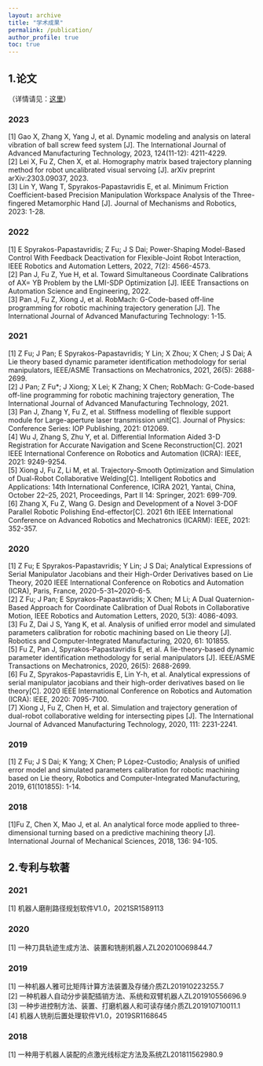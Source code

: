 ```yaml
---
layout: archive
title: "学术成果"
permalink: /publication/
author_profile: true
toc: true
---
```



## 1.论文
（详情请见：[这里](https://scholar.google.com/citations?hl=zh-CN&user=rdyz9EMAAAAJ&view_op=list_works&sortby=pubdate)）

### 2023
[1]	Gao X, Zhang X, Yang J, et al. Dynamic modeling and analysis on lateral vibration of ball screw feed system [J]. The International Journal of Advanced Manufacturing Technology, 2023, 124(11-12): 4211-4229.<br>
[2]	Lei X, Fu Z, Chen X, et al. Homography matrix based trajectory planning method for robot uncalibrated visual servoing [J]. arXiv preprint arXiv:2303.09037, 2023.<br>
[3]	Lin Y, Wang T, Spyrakos-Papastavridis E, et al. Minimum Friction Coefficient-based Precision Manipulation Workspace Analysis of the Three-fingered Metamorphic Hand [J]. Journal of Mechanisms and Robotics, 2023: 1-28.<br>

### 2022
[1]	E Spyrakos-Papastavridis; Z Fu; J S Dai; Power-Shaping Model-Based Control With Feedback Deactivation for Flexible-Joint Robot Interaction, IEEE Robotics and Automation Letters, 2022, 7(2): 4566-4573.<br>
[2]	Pan J, Fu Z, Yue H, et al. Toward Simultaneous Coordinate Calibrations of AX= YB Problem by the LMI-SDP Optimization [J]. IEEE Transactions on Automation Science and Engineering, 2022.<br>
[3]	Pan J, Fu Z, Xiong J, et al. RobMach: G-Code-based off-line programming for robotic machining trajectory generation [J]. The International Journal of Advanced Manufacturing Technology: 1-15.<br>

### 2021
[1]	Z Fu; J Pan; E Spyrakos-Papastavridis; Y Lin; X Zhou; X Chen; J S Dai; A Lie theory based dynamic parameter identification methodology for serial manipulators, IEEE/ASME Transactions on Mechatronics, 2021, 26(5): 2688-2699.<br>
[2]	J Pan; Z Fu*; J Xiong; X Lei; K Zhang; X Chen; RobMach: G-Code-based off-line programming for robotic machining trajectory generation, The International Journal of Advanced Manufacturing Technology, 2021.<br>
[3]	Pan J, Zhang Y, Fu Z, et al. Stiffness modelling of flexible support module for Large-aperture laser transmission unit[C]. Journal of Physics: Conference Series: IOP Publishing, 2021: 012069.<br>
[4]	Wu J, Zhang S, Zhu Y, et al. Differential Information Aided 3-D Registration for Accurate Navigation and Scene Reconstruction[C]. 2021 IEEE International Conference on Robotics and Automation (ICRA): IEEE, 2021: 9249-9254.<br>
[5]	Xiong J, Fu Z, Li M, et al. Trajectory-Smooth Optimization and Simulation of Dual-Robot Collaborative Welding[C]. Intelligent Robotics and Applications: 14th International Conference, ICIRA 2021, Yantai, China, October 22–25, 2021, Proceedings, Part II 14: Springer, 2021: 699-709.<br>
[6]	Zhang X, Fu Z, Wang G. Design and Development of a Novel 3-DOF Parallel Robotic Polishing End-effector[C]. 2021 6th IEEE International Conference on Advanced Robotics and Mechatronics (ICARM): IEEE, 2021: 352-357.<br>

### 2020
[1]	Z Fu; E Spyrakos-Papastavridis; Y Lin; J S Dai; Analytical Expressions of Serial Manipulator Jacobians and their High-Order Derivatives based on Lie Theory, 2020 IEEE International Conference on Robotics and Automation (ICRA), Paris, France, 2020-5-31~2020-6-5.<br>
[2]	Z Fu; J Pan; E Spyrakos-Papastavridis; X Chen; M Li; A Dual Quaternion-Based Approach for Coordinate Calibration of Dual Robots in Collaborative Motion, IEEE Robotics and Automation Letters, 2020, 5(3): 4086-4093. <br>
[3]	Fu Z, Dai J S, Yang K, et al. Analysis of unified error model and simulated parameters calibration for robotic machining based on Lie theory [J]. Robotics and Computer-Integrated Manufacturing, 2020, 61: 101855.<br>
[5]	Fu Z, Pan J, Spyrakos-Papastavridis E, et al. A lie-theory-based dynamic parameter identification methodology for serial manipulators [J]. IEEE/ASME Transactions on Mechatronics, 2020, 26(5): 2688-2699.<br>
[6]	Fu Z, Spyrakos-Papastavridis E, Lin Y-h, et al. Analytical expressions of serial manipulator jacobians and their high-order derivatives based on lie theory[C]. 2020 IEEE International Conference on Robotics and Automation (ICRA): IEEE, 2020: 7095-7100.<br>
[7]	Xiong J, Fu Z, Chen H, et al. Simulation and trajectory generation of dual-robot collaborative welding for intersecting pipes [J]. The International Journal of Advanced Manufacturing Technology, 2020, 111: 2231-2241.<br>

### 2019
[1]	Z Fu; J S Dai; K Yang; X Chen; P López-Custodio; Analysis of unified error model and simulated parameters calibration for robotic machining based on Lie theory, Robotics and Computer-Integrated Manufacturing, 2019, 61(101855): 1-14. <br>

### 2018
[1]Fu Z, Chen X, Mao J, et al. An analytical force mode applied to three-dimensional turning based on a predictive machining theory [J]. International Journal of Mechanical Sciences, 2018, 136: 94-105.<br>
<!-- <!-- 
### 2016
[1]	Fu Z, Yang W, Wang X, et al. An analytical force model for ball-end milling based on a predictive machining theory considering cutter runout [J]. The International Journal of Advanced Manufacturing Technology, 2016, 84: 2449-2460.<br>
[2]	Fu Z, Yang W, Zhang Y, et al. Feed rate optimization of complex surface milling based on predictive model of cutting force [J]. Sci. Sin. Technol, 2016, 46: 722-730.<br>
[3]	Fu Z-t, Yang W-y, Zeng S-q, et al. Identification of constitutive model parameters for nickel aluminum bronze in machining [J]. Transactions of Nonferrous Metals Society of China, 2016, 26(4): 1105-1111.<br>
[4]	付中涛, 杨文玉, 张彦辉, et al. 基于切削力预测模型的复杂曲面铣削进给速度优化 [J]. 中国科学: 技术科学, 2016, (7): 722-730.<br>

### 2015
[1]	Fu Z, Yang W, Wang X, et al. Analytical modelling of milling forces for helical end milling based on a predictive machining theory [J]. Procedia Cirp, 2015, 31: 258-263.<br>
[2]	Zhang X, Mu H, Huang X, et al. Cryogenic milling of aluminium-lithium alloys: thermo-mechanical modelling towards fine-tuning of part surface residual stress [J]. Procedia Cirp, 2015, 31: 160-165.<br>
[3]	付中涛. 基于切削力预测模型的复杂曲面铣削进给速度优化研究[D]. 华中科技大学, 2015.<br>

### 2014
[1]	Fu Z, Zhang X, Wang X, et al. Analytical modeling of chatter vibration in orthogonal cutting using a predictive force model [J]. International Journal of Mechanical Sciences, 2014, 88: 145-153.<br>

### 2013
[1]	Fu Z, Yang W, Yang Z. Solution of inverse kinematics for 6R robot manipulators with offset wrist based on geometric algebra [J]. Journal of mechanisms and robotics, 2013, 5(3): 031010.<br>
[2]	付中涛, 杨文玉, 杨震, et al. 非球型手腕 6R 机器人实时高精度逆运动学算法 [J]. 华中科技大学学报: 自然科学版, 2013, (S1): 29-33.<br> -->

## 2.专利与软著
### 2021
[1]	机器人磨削路径规划软件V1.0，2021SR1589113<br>
### 2020
[1]	一种刀具轨迹生成方法、装置和铣削机器人ZL202010069844.7<br>

### 2019
[1]	一种机器人雅可比矩阵计算方法装置及存储介质ZL201910223255.7<br>
[2]	一种机器人自动分步装配插销方法、系统和双臂机器人ZL201910556696.9<br>
[3]	一种步进控制方法、装置、打磨机器人和可读存储介质ZL201910710011.1<br>
[4]	机器人铣削后置处理软件V1.0，2019SR1168645<br>
### 2018
[1]	一种用于机器人装配的点激光线标定方法及系统ZL201811562980.9<br>

